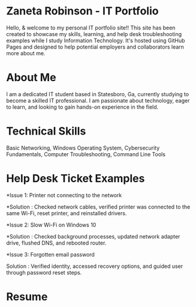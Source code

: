 # Zaneta Robinson - IT Portfolio
 Hello, & welcome to my personal IT portfolio site!! This site has been created to showcase my skills, learning, and help desk troubleshooting examples while I study Information Technology. It's hosted using GitHub Pages and designed to help potential employers and collaborators learn more about me.
# About Me 
I am a dedicated IT student based in Statesboro, Ga, currently studying to become a skilled IT professional. I am passionate about technology, eager to learn, and looking to gain hands-on experience in the field.
# Technical Skills
Basic Networking, Windows Operating System, Cybersecurity Fundamentals, Computer Troubleshooting, Command Line Tools
# Help Desk Ticket Examples
*Issue 1: Printer not connecting to the network

*Solution : Checked network cables, verified printer was connected to the same Wi-Fi, reset printer, and reinstalled drivers.


*Issue 2: Slow Wi-Fi on Windows 10

*Solution : Checked background processes, updated network adapter drive, flushed DNS, and rebooted router.


*Issue 3: Forgotten email password

Solution : Verified identity, accessed recovery options, and guided user through password reset steps.
# Resume
